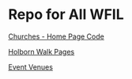 # Repo for All WFIL

[Churches - Home Page Code](https://gist.github.com/scottmav/aece5c81e4fc2fc1604b#home-page-code-for-all-church-listings)

[Holborn Walk Pages](https://gist.github.com/scottmav/25ca5ed0f1c29a3757a0#guided-walks)

[Event Venues](https://gist.github.com/scottmav/953255b693bfaf2be970#event-venues)
